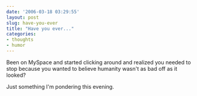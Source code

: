 ```yaml
---
date: '2006-03-18 03:29:55'
layout: post
slug: have-you-ever
title: "Have you ever..."
categories:
- thoughts
- humor
---
```


Been on MySpace and started clicking around and realized you needed to stop because you wanted to believe humanity wasn't as bad off as it looked?

Just something I'm pondering this evening.
